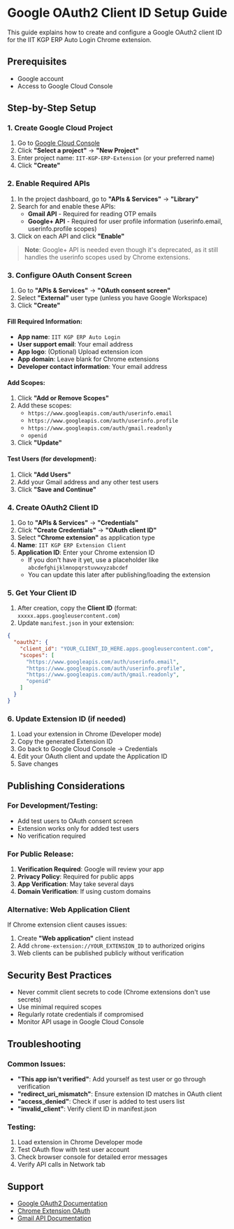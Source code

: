 # Google OAuth2 Client ID Setup Guide

This guide explains how to create and configure a Google OAuth2 client ID for the IIT KGP ERP Auto Login Chrome extension.

## Prerequisites
- Google account
- Access to Google Cloud Console

## Step-by-Step Setup

### 1. Create Google Cloud Project
1. Go to [Google Cloud Console](https://console.cloud.google.com/)
2. Click **"Select a project"** → **"New Project"**
3. Enter project name: `IIT-KGP-ERP-Extension` (or your preferred name)
4. Click **"Create"**

### 2. Enable Required APIs
1. In the project dashboard, go to **"APIs & Services"** → **"Library"**
2. Search for and enable these APIs:
   - **Gmail API** - Required for reading OTP emails
   - **Google+ API** - Required for user profile information (userinfo.email, userinfo.profile scopes)
3. Click on each API and click **"Enable"**

> **Note**: Google+ API is needed even though it's deprecated, as it still handles the userinfo scopes used by Chrome extensions.

### 3. Configure OAuth Consent Screen
1. Go to **"APIs & Services"** → **"OAuth consent screen"**
2. Select **"External"** user type (unless you have Google Workspace)
3. Click **"Create"**

#### Fill Required Information:
- **App name**: `IIT KGP ERP Auto Login`
- **User support email**: Your email address
- **App logo**: (Optional) Upload extension icon
- **App domain**: Leave blank for Chrome extensions
- **Developer contact information**: Your email address

#### Add Scopes:
1. Click **"Add or Remove Scopes"**
2. Add these scopes:
   - `https://www.googleapis.com/auth/userinfo.email`
   - `https://www.googleapis.com/auth/userinfo.profile`
   - `https://www.googleapis.com/auth/gmail.readonly`
   - `openid`
3. Click **"Update"**

#### Test Users (for development):
1. Click **"Add Users"**
2. Add your Gmail address and any other test users
3. Click **"Save and Continue"**

### 4. Create OAuth2 Client ID
1. Go to **"APIs & Services"** → **"Credentials"**
2. Click **"Create Credentials"** → **"OAuth client ID"**
3. Select **"Chrome extension"** as application type
4. **Name**: `IIT KGP ERP Extension Client`
5. **Application ID**: Enter your Chrome extension ID
   - If you don't have it yet, use a placeholder like `abcdefghijklmnopqrstuvwxyzabcdef`
   - You can update this later after publishing/loading the extension

### 5. Get Your Client ID
1. After creation, copy the **Client ID** (format: `xxxxx.apps.googleusercontent.com`)
2. Update `manifest.json` in your extension:
```json
{
  "oauth2": {
    "client_id": "YOUR_CLIENT_ID_HERE.apps.googleusercontent.com",
    "scopes": [
      "https://www.googleapis.com/auth/userinfo.email",
      "https://www.googleapis.com/auth/userinfo.profile", 
      "https://www.googleapis.com/auth/gmail.readonly",
      "openid"
    ]
  }
}
```

### 6. Update Extension ID (if needed)
1. Load your extension in Chrome (Developer mode)
2. Copy the generated Extension ID
3. Go back to Google Cloud Console → Credentials
4. Edit your OAuth client and update the Application ID
5. Save changes

## Publishing Considerations

### For Development/Testing:
- Add test users to OAuth consent screen
- Extension works only for added test users
- No verification required

### For Public Release:
1. **Verification Required**: Google will review your app
2. **Privacy Policy**: Required for public apps
3. **App Verification**: May take several days
4. **Domain Verification**: If using custom domains

### Alternative: Web Application Client
If Chrome extension client causes issues:
1. Create **"Web application"** client instead
2. Add `chrome-extension://YOUR_EXTENSION_ID` to authorized origins
3. Web clients can be published publicly without verification

## Security Best Practices
- Never commit client secrets to code (Chrome extensions don't use secrets)
- Use minimal required scopes
- Regularly rotate credentials if compromised
- Monitor API usage in Google Cloud Console

## Troubleshooting

### Common Issues:
- **"This app isn't verified"**: Add yourself as test user or go through verification
- **"redirect_uri_mismatch"**: Ensure extension ID matches in OAuth client
- **"access_denied"**: Check if user is added to test users list
- **"invalid_client"**: Verify client ID in manifest.json

### Testing:
1. Load extension in Chrome Developer mode
2. Test OAuth flow with test user account
3. Check browser console for detailed error messages
4. Verify API calls in Network tab

## Support
- [Google OAuth2 Documentation](https://developers.google.com/identity/protocols/oauth2)
- [Chrome Extension OAuth](https://developer.chrome.com/docs/extensions/reference/identity/)
- [Gmail API Documentation](https://developers.google.com/gmail/api)
